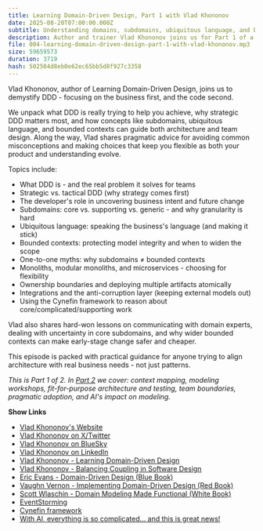```yaml
---
title: Learning Domain-Driven Design, Part 1 with Vlad Khononov
date: 2025-08-20T07:00:00.000Z
subtitle: Understanding domains, subdomains, ubiquitous language, and bounded contexts - plus how to apply strategic vs. tactical DDD in the real world.
description: Author and trainer Vlad Khononov joins us for Part 1 of a deep dive into Domain-Driven Design (DDD). We cover what DDD is really for, why strategic DDD matters more than patterns, how to identify subdomains, the relationship between subdomains and bounded contexts, and how to make pragmatic architecture choices that align with your business.
file: 004-learning-domain-driven-design-part-1-with-vlad-khononov.mp3
size: 59659573
duration: 3719
hash: 502504d8eb0e62ec65bb5d8f927c3358
---
```


Vlad Khononov, author of Learning Domain-Driven Design, joins us to demystify DDD - focusing on the business first, and the code second.

We unpack what DDD is really trying to help you achieve, why strategic DDD matters most, and how concepts like subdomains, ubiquitous language, and bounded contexts can guide both architecture and team design.
Along the way, Vlad shares pragmatic advice for avoiding common misconceptions and making choices that keep you flexible as both your product and understanding evolve.

Topics include:

- What DDD is - and the real problem it solves for teams
- Strategic vs. tactical DDD (why strategy comes first)
- The developer's role in uncovering business intent and future change
- Subdomains: core vs. supporting vs. generic - and why granularity is hard
- Ubiquitous language: speaking the business's language (and making it stick)
- Bounded contexts: protecting model integrity and when to widen the scope
- One-to-one myths: why subdomains ≠ bounded contexts
- Monoliths, modular monoliths, and microservices - choosing for flexibility
- Ownership boundaries and deploying multiple artifacts atomically
- Integrations and the anti-corruption layer (keeping external models out)
- Using the Cynefin framework to reason about core/complicated/supporting work

Vlad also shares hard-won lessons on communicating with domain experts, dealing with uncertainty in core subdomains, and why wider bounded contexts can make early-stage change safer and cheaper.

This episode is packed with practical guidance for anyone trying to align architecture with real business needs - not just patterns.

_This is Part 1 of 2. In [Part 2](/5) we cover: context mapping, modeling workshops, fit-for-purpose architecture and testing, team boundaries, pragmatic adoption, and AI's impact on modeling._

**Show Links**

- [Vlad Khononov's Website](https://vladikk.com/)
- [Vlad Khononov on X/Twitter](https://x.com/vladikk)
- [Vlad Khononov on BlueSky](https://bsky.app/profile/vladikk.bsky.social)
- [Vlad Khononov on LinkedIn](https://www.linkedin.com/in/vladikk/)
- [Vlad Khononov - Learning Domain-Driven Design](https://www.oreilly.com/library/view/learning-domain-driven-design/9781098100124/)
- [Vlad Khononov - Balancing Coupling in Software Design](https://coupling.dev/)
- [Eric Evans - Domain-Driven Design (Blue Book)](https://www.oreilly.com/library/view/domain-driven-design-tackling/0321125215/)
- [Vaughn Vernon - Implementing Domain-Driven Design (Red Book)](https://www.oreilly.com/library/view/implementing-domain-driven-design/9780133039900/)
- [Scott Wlaschin - Domain Modeling Made Functional (White Book)](https://pragprog.com/titles/swdddf/domain-modeling-made-functional/)
- [EventStorming](https://www.eventstorming.com/)
- [Cynefin framework](https://en.wikipedia.org/wiki/Cynefin_framework)
- [With AI, everything is so complicated... and this is great news!](https://vladikk.com/2025/05/26/with-ai-everything-is-complicated/)
